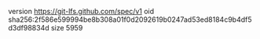 version https://git-lfs.github.com/spec/v1
oid sha256:2f586e599994be8b308a01f0d2092619b0247ad53ed8184c9b4df5d3df98834d
size 5959

